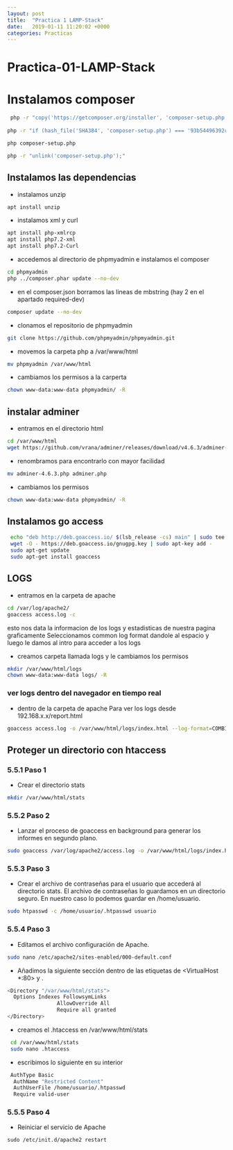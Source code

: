 ```yaml
---
layout: post
title:  "Practica 1 LAMP-Stack"
date:   2019-01-11 11:20:02 +0000
categories: Practicas
---
```


# Practica-01-LAMP-Stack  

# Instalamos composer


```bash
 php -r "copy('https://getcomposer.org/installer', 'composer-setup.php');" 
 
php -r "if (hash_file('SHA384', 'composer-setup.php') === '93b54496392c062774670ac18b134c3b3a95e5a5e5c8f1a9f115f203b75bf9a129d5daa8ba6a13e2cc8a1da0806388a8') { echo 'Installer verified'; } else { echo 'Installer corrupt'; unlink('composer-setup.php'); } echo PHP_EOL;"

php composer-setup.php

php -r "unlink('composer-setup.php');"
```
## Instalamos las dependencias

- instalamos unzip

```bash
apt install unzip
```
- instalamos xml y curl

```bash
apt install php-xmlrcp
apt install php7.2-xml 
apt install php7.2-Curl
```
- accedemos al directorio de phpmyadmin e instalamos el composer

```bash
cd phpmyadmin
php ../composer.phar update --no-dev
```
- en el composer.json borramos las lineas de mbstring (hay 2 en el apartado required-dev)


```bash
composer update --no-dev
```

- clonamos el repositorio de phpmyadmin

```bash
git clone https://github.com/phpmyadmin/phpmyadmin.git
```


- movemos la carpeta php a /var/www/html

```bash
mv phpmyadmin /var/www/html
```

- cambiamos los permisos a la carperta

```bash
chown www-data:www-data phpmyadmin/ -R
```

## instalar adminer

- entramos en el directorio html 

```bash
cd /var/www/html
wget https://github.com/vrana/adminer/releases/download/v4.6.3/adminer-4.6.3.php 
```

- renombramos para encontrarlo con mayor facilidad

```bash
mv adminer-4.6.3.php adminer.php
```

- cambiamos los permisos

```bash
chown www-data:www-data phpmyadmin/ -R
```



## Instalamos go access

```bash
 echo "deb http://deb.goaccess.io/ $(lsb_release -cs) main" | sudo tee -a /etc/apt/sources.list.d/goaccess.list
 wget -O - https://deb.goaccess.io/gnugpg.key | sudo apt-key add -
 sudo apt-get update
 sudo apt-get install goaccess
```
## LOGS
		
- entramos en la carpeta de apache

```bash
cd /var/log/apache2/
goaccess access.log -c
```
esto nos data la informacion de los logs y estadisticas de nuestra pagina graficamente 
Seleccionamos common log format dandole al espacio y luego le damos al intro para acceder a los logs

- creamos carpeta llamada logs y le cambiamos los permisos

```bash
mkdir /var/www/html/logs
chown www-data:www-data logs/ -R
```

### ver logs dentro del navegador en tiempo real
 - dentro de la carpeta de apache 
Para ver los logs desde 192.168.x.x/report.html 

```bash
goaccess access.log -o /var/www/html/logs/index.html --log-format=COMBINED --real-time-html
```

## Proteger un directorio con htaccess
	

### 5.5.1 Paso 1
- Crear el directorio stats

```bash
mkdir /var/www/html/stats
```
### 5.5.2 Paso 2
- Lanzar el proceso de goaccess en background para generar los informes en segundo plano.

```bash
sudo goaccess /var/log/apache2/access.log -o /var/www/html/logs/index.html --log-format=COMBINED --real-time-html
```

### 5.5.3 Paso 3
- Crear el archivo de contraseñas para el usuario que accederá al directorio stats. El archivo de contraseñas lo guardamos en un directorio seguro. En nuestro caso lo podemos guardar en /home/usuario.

```bash
sudo htpasswd -c /home/usuario/.htpasswd usuario
```
### 5.5.4 Paso 3
- Editamos el archivo configuración de Apache.

```bash
sudo nano /etc/apache2/sites-enabled/000-default.conf
```
- Añadimos la siguiente sección dentro de las etiquetas de <VirtualHost *:80> y </VirtualHost>.

```bash
<Directory "/var/www/html/stats">
  Options Indexes FollowsymLinks
                AllowOverride All
                Require all granted
</Directory>
```


- creamos el .htaccess en /var/www/html/stats 
```bash
 cd /var/www/html/stats
 sudo nano .htaccess
 ```
- escribimos lo siguiente en su interior
	
```bash
 AuthType Basic
  AuthName "Restricted Content"
  AuthUserFile /home/usuario/.htpasswd
  Require valid-user
```
### 5.5.5 Paso 4
- Reiniciar el servicio de Apache
```
sudo /etc/init.d/apache2 restart
```



